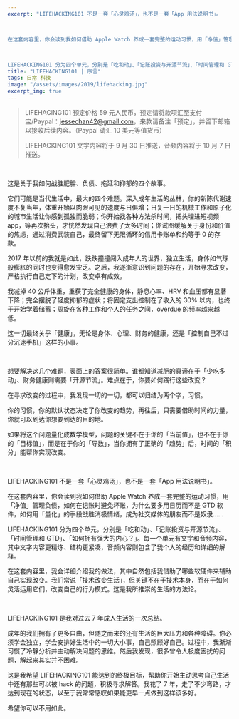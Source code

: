 ```yaml
---
excerpt: "LIFEHACKING101 不是一套「心灵鸡汤」，也不是一套「App 用法说明书」。



在这套内容里，你会读到我如何借助 Apple Watch 养成一套完整的运动习惯，用「净值」管理负债，如何在记账时避免坏账，为什么要多用日历而不是 GTD 软件，如何用「量化」的手段战胜消极情绪，成为社交媒体的朋友而不是奴隶……



LIFEHACKING101 分为四个单元，分别是「吃和动」、「记账投资与开源节流」、「时间管理和 GTD」、「如何拥有强大的内心？」。每一个单元有文字和音频内容，其中文字内容更精炼、结构更紧凑，音频内容则包含了我个人的经历和详细的解释。"
title: "LIFEHACKING101 | 序言"
tags: 日常 科技
image: "/assets/images/2019/lifehacking.jpg"
excerpt_img: true
---
```


> LIFEHACING101 预定价格 59 元人民币，预定请将款项汇至支付宝/Paypal：jessechan42@gmail.com，来款请备注「预定」，并留下邮箱以接收后续内容。（Paypal 请汇 10 美元等值货币）
> 
> LIFEHACKING101 文字内容将于 9 月 30 日推送，音频内容将于 10 月 7 日推送。

<br>

这是关于我如何战胜肥胖、负债、拖延和抑郁的四个故事。

它们可能是当代生活中，最大的四个难题。深入成年生活的丛林，你的新陈代谢速度不复当年，体重开始以肉眼可见的速度与日俱增；日复一日的机械工作和原子化的城市生活让你感到孤独而脆弱；你开始找各种方法杀时间，把头埋进短视频 app，等再次抬头，才恍然发现自己浪费了太多时间；你试图缓解关于身份和价值的焦虑，通过消费武装自己，最终留下无限循环的信用卡账单和约等于 0 的存款。

2017 年以前的我就是如此，跌跌撞撞闯入成年人的世界，独立生活，身体如气球般膨胀的同时也变得愈发空乏。之后，我逐渐意识到问题的存在，开始寻求改变，严格执行自己定下的计划，改变卓有成效。

我减掉 40 公斤体重，重获了完全健康的身体，静息心率、HRV 和血压都有显著下降；完全摆脱了轻度抑郁的症状；将固定支出控制在了收入的 30% 以内，也终于开始学着储蓄；周旋在各种工作和个人的任务之间，overdue 的频率越来越低。

这一切最终关乎「健康」，无论是身体、心理、财务的健康，还是「控制自己不过分沉迷手机」这样的小事。

<br>

想要解决这几个难题，表面上的答案很简单。谁都知道减肥的真谛在于「少吃多动」、财务健康则需要「开源节流」。难点在于，你要如何践行这些改变？

在寻求改变的过程中，我发现一切的一切，都可以归结为两个字，习惯。

你的习惯，你的默认状态决定了你改变的趋势，再往后，只需要借助时间的力量，你就可以到达你想要到达的目的地。

如果将这个问题量化成数学模型，问题的关键不在于你的「当前值」，也不在于你的「目标值」，而是在于你的「导数」，当你拥有了正确的「趋势」后，时间的「积分」能帮你实现改变。

<br>

LIFEHACKING101 不是一套「心灵鸡汤」，也不是一套「App 用法说明书」。

在这套内容里，你会读到我如何借助 Apple Watch 养成一套完整的运动习惯，用「净值」管理负债，如何在记账时避免坏账，为什么要多用日历而不是 GTD 软件，如何用「量化」的手段战胜消极情绪，成为社交媒体的朋友而不是奴隶……

LIFEHACKING101 分为四个单元，分别是「吃和动」、「记账投资与开源节流」、「时间管理和 GTD」、「如何拥有强大的内心？」。每一个单元有文字和音频内容，其中文字内容更精炼、结构更紧凑，音频内容则包含了我个人的经历和详细的解释。

在这套内容里，我会详细介绍我的做法，其中自然包括我借助了哪些软硬件来辅助自己实现改变。我们常说「技术改变生活」，但关键不在于技术本身，而在于如何灵活运用它们，改变自己的行为模式。这是我所推崇的生活的方法论。

<br>

LIFEHACKING101 是我对过去 7 年成人生活的一次总结。

成年的我们拥有了更多自由，但随之而来的还有生活的巨大压力和各种障碍。你必须学会独立，学会安排好生活中的一切大小事，自己照顾好自己。过程中，我渐渐习惯了冷静分析并主动解决问题的思维。然后我发现，很多曾令人极度困扰的问题，解起来其实并不困难。

这是我希望 LIFEHACKING101 能达到的终极目标，帮助你开始主动思考自己生活中还有那些可以被 hack 的问题，积极寻求解答。我花了 7 年，走了不少弯路，才达到现在的状态，以至于我常常感叹如果能更早一点做到这样该多好。

希望你可以不用如此。